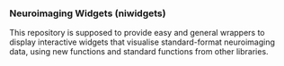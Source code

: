 ### Neuroimaging Widgets (niwidgets)

This repository is supposed to provide easy and general wrappers to display interactive widgets that visualise standard-format neuroimaging data, using new functions and standard functions from other libraries.
